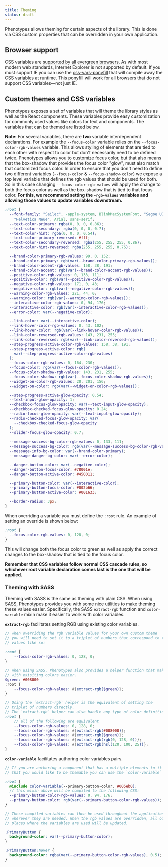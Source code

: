 ```yaml
---
title: Theming
status: draft
---
```


Phenotypes allows theming for certain aspects of the library. This is done via CSS custom properties that can be overridden in your own application.

## Browser support

CSS variables are [supported by all evergreen browsers](https://caniuse.com/#feat=css-variables). As with most modern web standards, Internet Explorer is not supported by default. If you must support IE you can use the [css-vars-ponyfill](https://jhildenbiddle.github.io/css-vars-ponyfill/#/) that will compile away the CSS variables at runtime. This ponyfill will work for all browsers that do not support CSS variables—not just IE.

## Custom themes and CSS variables

Phenotypes exposes a set of variables that will theme the library styles as well as the React components. These variables provide easy customization for commonly used values like colors for text and components. The variables that can be themed are listed below.

**Note:**
For several variables, there are **two** variable interdependent declarations. For example the `--focus-color` variable relies on the `--focus-color-rgb-values` variable. This allows styling of elements that are tied to each other with respect to color but don't necessarily need to be defined twice. Phenotypes allows you to customize focus color, but that also means that the box-shadow that provides the focus color "glow", must also match that customized focus color. In order to ensure that you don't need to define two different variables (`--focus-color` & `--focus-shadow-color`) we expose a top level variable that defines the rgb values that should be used for both. So in this case changing `--focus-color-rgb-values` will apply the change to both the focus color as well as the box-shadow that is tied to that focus color. **For this, we recommend setting the `-rgb-values` variables and allowing those values to update variables downstream.**

```css
:root {
  --font-family: "Sailec", -apple-system, BlinkMacSystemFont, "Segoe UI", Roboto,
    "Helvetica Neue", Arial, sans-serif;
  --text-color-primary: rgba(0, 0, 0, 0.86);
  --text-color-secondary: rgba(0, 0, 0, 0.7);
  --text-color-hint: rgba(0, 0, 0, 0.54);
  --text-color-primary-reversed: #fff;
  --text-color-secondary-reversed: rgba(255, 255, 255, 0.86);
  --text-color-hint-reversed: rgba(255, 255, 255, 0.76);

  --brand-color-primary-rgb-values: 99, 0, 152;
  --brand-color-primary: rgb(var(--brand-color-primary-rgb-values));
  --brand-color-accent-rgb-values: 158, 38, 191;
  --brand-color-accent: rgb(var(--brand-color-accent-rgb-values));
  --positive-color-rgb-values: 0, 133, 111;
  --positive-color: rgb(var(--positive-color-rgb-values));
  --negative-color-rgb-values: 171, 0, 43;
  --negative-color: rgb(var(--negative-color-rgb-values));
  --warning-color-rgb-values: 221, 44, 0;
  --warning-color: rgb(var(--warning-color-rgb-values));
  --interactive-color-rgb-values: 0, 94, 176;
  --interactive-color: rgb(var(--interactive-color-rgb-values));
  --error-color: var(--negative-color);

  --link-color: var(--interactive-color);
  --link-hover-color-rgb-values: 0, 43, 102;
  --link-hover-color: rgb(var(--link-hover-color-rgb-values));
  --link-color-reversed-rgb-values: 143, 231, 255;
  --link-color-reversed: rgb(var(--link-color-reversed-rgb-values));
  --step-progress-active-color-rgb-values: 158, 38, 191;
  --step-progress-active-color: rgb(
    var(--step-progress-active-color-rgb-values)
  );
  --focus-color-rgb-values: 0, 164, 230;
  --focus-color: rgb(var(--focus-color-rgb-values));
  --focus-color-shadow-rgb-values: 143, 231, 255;
  --focus-color-shadow: rgb(var(--focus-color-shadow-rgb-values));
  --widget-on-color-rgb-values: 20, 201, 156;
  --widget-on-color: rgb(var(--widget-on-color-rgb-values));

  --step-progress-active-glow-opacity: 0.54;
  --text-input-glow-opacity: 1;
  --checkbox-focus-glow-opacity: var(--text-input-glow-opacity);
  --checkbox-checked-focus-glow-opacity: 0.24;
  --radio-focus-glow-opacity: var(--text-input-glow-opacity);
  --radio-checked-focus-glow-opacity: var(
    --checkbox-checked-focus-glow-opacity
  );
  --slider-focus-glow-opacity: 0.7;

  --message-success-bg-color-rgb-values: 0, 133, 111;
  --message-success-bg-color: rgb(var(--message-success-bg-color-rgb-values));
  --message-info-bg-color: var(--brand-color-primary);
  --message-danger-bg-color: var(--error-color);

  --danger-button-color: var(--negative-color);
  --danger-button-focus-color: #78001e;
  --danger-button-active-color: #450011;

  --primary-button-color: var(--interactive-color);
  --primary-button-focus-color: #002b66;
  --primary-button-active-color: #001633;

  --border-radius: 3px;
}
```

When overriding a variable you must define the `:root` rule. An example of setting an override is shown below:

```css
:root {
  --focus-color-rgb-values: 0, 128, 0;
}
```

This will change both the focus color to green as well as apply the correct changes to the box-shadow that is tied to the focus color.

**Remember that CSS variables follow normal CSS cascade rules, so whichever root variable declaration comes last is the one that will be applied.**

### Theming with SASS

Theming with SASS is the same as theming with plain CSS. When using SASS, Phenotypes provides you with some nice utilities to make theming these values easier. Specifically, the SASS `extract-rgb` function and `color-variable` mixin make it easier to work with color variables.

**`extract-rgb`** facilitates setting RGB using existing color variables.

```scss
// when overriding the rgb variable values for your own custom theme
// you will need to set it to a triplet of numbers that correspond to rgb
// values like so:

:root {
    --focus-color-rgb-values: 0, 128, 0;
}

// When using SASS, Phenotypes also provides a helper function that makes working
// with exisiting colors easier.
$green: #008000
:root {
    --focus-color-rgb-values: #{extract-rgb($green)};
}

// Using the `extract-rgb` helper is the equivalent of setting the
// triplet of numbers directly.
// The `extract-rgb` helper can also handle any type of color definition:
:root {
    // all of the following are equivalent
    --focus-color-rgb-values: 0, 128, 0;
    --focus-color-rgb-values: #{extract-rgb(#008000)};
    --focus-color-rgb-values: #{extract-rgb($green)};
    --focus-color-rgb-values: #{extract-rgb(rgb(0, 128, 0))};
    --focus-color-rgb-values: #{extract-rgb(hsl(120, 100, 25))};
}
```

**`color-variable`** facilitates authoring color variables pairs.

```scss
// If you are authoring a component that has a multiple elements to it
// that you would like to be themable you can use the `color-variable` mixin

:root {
  @include color-variable(--primary-button-color, #005eb0);
  // this mixin above will be compiled to the following CSS:
  --primary-button-color-rgb-values: 0, 94, 176;
  --primary-button-color: rgb(var(--primary-button-color-rgb-values));
}

// These compiled variables can then be used throughout the application
// wherever they are needed. When the rgb values are overridden, all of the
// places where the variables are used will be updated.

.PrimaryButton {
  background-color: var(--primary-button-color);
}

.PrimaryButton:hover {
  background-color: rgba(var(--primary-button-color-rgb-values), 0.5);
}
```
